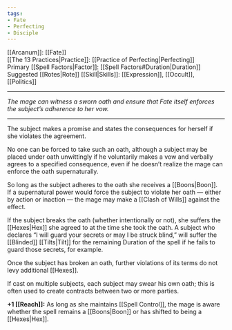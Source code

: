 ```yaml
---
tags:
- Fate
- Perfecting
- Disciple
---
```


[[Arcanum]]: [[Fate]]\
[[The 13 Practices|Practice]]: [[Practice of Perfecting|Perfecting]]\
Primary [[Spell Factors|Factor]]: [[Spell Factors#Duration|Duration]]\
Suggested [[Rotes|Rote]] [[Skill|Skills]]: [[Expression]], [[Occult]], [[Politics]]

---

_The mage can witness a sworn oath and ensure that Fate itself enforces the subject’s adherence to her vow._

---

The subject makes a promise and states the consequences for herself if she violates the agreement. 

No one can be forced to take such an oath, although a subject may be placed under oath unwittingly if he voluntarily makes a vow and verbally agrees to a specified consequence, even if he doesn’t realize the mage can enforce the oath supernaturally.

So long as the subject adheres to the oath she receives a [[Boons|Boon]].\
If a supernatural power would force the subject to violate her oath — either by action or inaction — the mage may make a [[Clash of Wills]] against the effect.

If the subject breaks the oath (whether intentionally or not), she suffers the [[Hexes|Hex]] she agreed to at the time she took the oath. A subject who declares “I will guard your secrets or may I be struck blind,” will suffer the [[Blinded]] [[Tilts|Tilt]] for the remaining Duration of the spell if he fails to guard those secrets, for example.

Once the subject has broken an oath, further violations of its terms do not levy additional [[Hexes]].

If cast on multiple subjects, each subject may swear his own oath; this is often used to create contracts between two or more parties.

**+1 [[Reach]]:** As long as she maintains [[Spell Control]], the mage is aware whether the spell remains a [[Boons|Boon]] or has shifted to being a [[Hexes|Hex]].